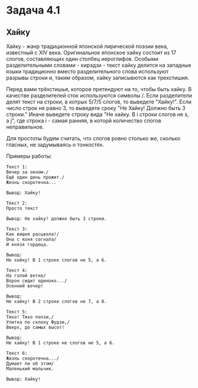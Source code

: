 # Задача 4.1
## Хайку
Хайку - жанр традиционной японской лирической поэзии века, известный с XIV века. Оригинальное японское хайку состоит из 17 слогов, составляющих один столбец иероглифов. Особыми разделительными словами - кирэдзи - текст хайку делится на западные языки традиционно вместо разделительного слова используют разрывы строки и, таким образом, хайку записывются как трехстишия.

Перед вами трёхстишья, которое претендуют на то, чтобы быть хайку. В качестве разделителей сток используются символы /. Если разделители делят текст на строки, в котрых 5/7/5 слогов, то выведете "Хайку!". Если число строк не равно 3, то выведете сроку "Не Хайку! Должно быть 3 строки." Иначе выведете строку вида "Не хайку. В i строки слогов не s, а j", где строка i - самая ранняя, в которй количество слогов неправильное.

Для простоты будем считать, что слогов ровно столько же, сколько гласных, не задумываясь о тонкостях.

Примеры работы:
```
Текст 1:
Вечер за окном./
Ещё один день прожит./
Жизнь скоротечна...

Вывод: Хайку!

Текст 2:
Просто текст

Вывод: Не хайку! должно быть 3 строки.

Текст 3:
Как вишня расцвела!/
Она с коня согнала/
И князя гордеца.

Вывод:
Не хойку! В 1 строке слогов не 5, а 6.

Текст 4:
На голой ветке/
Ворон сидит одиноко.../
Осенний вечер!

Вывод:
Не хайку! В 2 строке слогов не 7, а 8.

Текст 5:
Тихо! Тихо ползи,/
Улитка по склону Фудзи,/
Вверх, до самых высот!

Вывод:
Не хайку! В 1 строке не слогов не 5, а 6.

Текст 6:
Жизнь скоротечна.../
Думает ли об этом/
Маленький мальчик.

Вывод: Хайку!
```